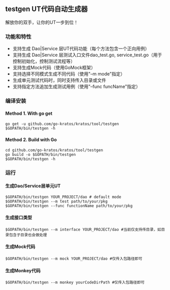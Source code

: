 ## testgen UT代码自动生成器
解放你的双手，让你的UT一步到位！

### 功能和特性
- 支持生成 Dao|Service 层UT代码功能（每个方法包含一个正向用例）
- 支持生成 Dao|Service 层测试入口文件dao_test.go, service_test.go（用于控制初始化，控制测试流程等）
- 支持生成Mock代码（使用GoMock框架）
- 支持选择不同模式生成不同代码（使用"–m mode"指定）
- 生成单元测试代码时，同时支持传入目录或文件
- 支持指定方法追加生成测试用例（使用"–func funcName"指定）

### 编译安装
#### Method 1. With go get
```shell
go get -u github.com/go-kratos/kratos/tool/testgen
$GOPATH/bin/testgen -h
```
#### Method 2. Build with Go
```shell
cd github.com/go-kratos/kratos/tool/testgen
go build -o $GOPATH/bin/testgen
$GOPATH/bin/testgen -h
```
### 运行
#### 生成Dao/Service层单元UT
```shell
$GOPATH/bin/testgen YOUR_PROJECT/dao # default mode 
$GOPATH/bin/testgen --m test path/to/your/pkg
$GOPATH/bin/testgen --func functionName path/to/your/pkg
```

#### 生成接口类型
```shell
$GOPATH/bin/testgen --m interface YOUR_PROJECT/dao #当前仅支持传目录，如目录包含子目录也会做处理
```

#### 生成Mock代码
 ```shell
$GOPATH/bin/testgen --m mock YOUR_PROJECT/dao #仅传入包路径即可
```

#### 生成Monkey代码
```shell
$GOPATH/bin/testgen --m monkey yourCodeDirPath #仅传入包路径即可
```
